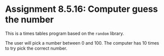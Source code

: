 # Assignment 8.5.16: Computer guess the number

This is a times tables program based on the `random` library.

The user will pick a number between 0 and 100.
The computer has 10 times to try pick the correct number.